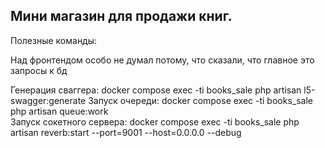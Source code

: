 ## Мини магазин для продажи книг.

Полезные команды:<br>

Над фронтендом особо не думал потому, что сказали, что главное это запросы к бд

Генерация сваггера: docker compose exec -ti books_sale php artisan l5-swagger:generate
Запуск очереди: docker compose exec -ti books_sale php artisan queue:work<br>
Запуск сокетного сервера: docker compose exec -ti books_sale php artisan reverb:start --port=9001 --host=0.0.0.0 --debug<br>